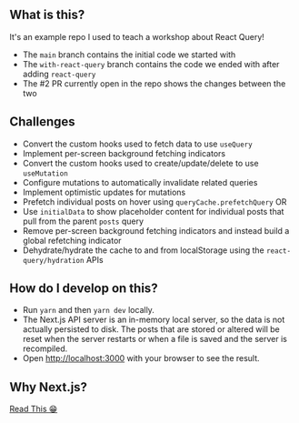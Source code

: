 ## What is this?

It's an example repo I used to teach a workshop about React Query!

- The `main` branch contains the initial code we started with
- The `with-react-query` branch contains the code we ended with after adding `react-query`
- The #2 PR currently open in the repo shows the changes between the two

## Challenges

- Convert the custom hooks used to fetch data to use `useQuery`
- Implement per-screen background fetching indicators
- Convert the custom hooks used to create/update/delete to use `useMutation`
- Configure mutations to automatically invalidate related queries
- Implement optimistic updates for mutations
- Prefetch individual posts on hover using `queryCache.prefetchQuery` OR
- Use `initialData` to show placeholder content for individual posts that pull from the parent `posts` query
- Remove per-screen background fetching indicators and instead build a global refetching indicator
- Dehydrate/hydrate the cache to and from localStorage using the `react-query/hydration` APIs

## How do I develop on this?

- Run `yarn` and then `yarn dev` locally.
- The Next.js API server is an in-memory local server, so the data is not actually persisted to disk. The posts that are stored or altered will be reset when the server restarts or when a file is saved and the server is recompiled.
- Open [http://localhost:3000](http://localhost:3000) with your browser to see the result.

## Why Next.js?

[Read This 😁](https://gist.github.com/tannerlinsley/65ac1f0175d79d19762cf06650707830)
